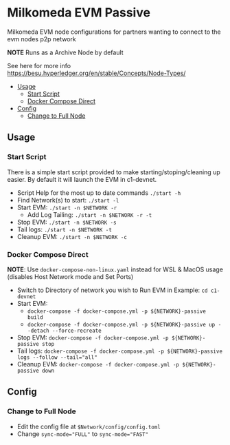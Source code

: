 # Milkomeda EVM Passive <!-- omit in toc -->

Milkomeda EVM node configurations for partners wanting to connect to the evm nodes p2p network

**NOTE** Runs as a Archive Node by default

See here for more info <https://besu.hyperledger.org/en/stable/Concepts/Node-Types/>

- [Usage](#usage)
  - [Start Script](#start-script)
  - [Docker Compose Direct](#docker-compose-direct)
- [Config](#config)
  - [Change to Full Node](#change-to-full-node)

## Usage

### Start Script
There is a simple start script provided to make starting/stoping/cleaning up easier. By default it will launch the EVM in c1-devnet.

- Script Help for the most up to date commands `./start -h`
- Find Network(s) to start: `./start -l`
- Start EVM: `./start -n $NETWORK -r`
  - Add Log Tailing: `./start -n $NETWORK -r -t`
- Stop EVM: `./start -n $NETWORK -s`
- Tail logs: `./start -n $NETWORK -t`
- Cleanup EVM: `./start -n $NETWORK -c`

### Docker Compose Direct

**NOTE**: Use `docker-compose-non-linux.yaml` instead for WSL & MacOS usage (disables Host Network mode and Set Ports)

- Switch to Directory of network you wish to Run EVM in Example: `cd c1-devnet`
- Start EVM:
  - `docker-compose -f docker-compose.yml -p ${NETWORK}-passive build`
  - `docker-compose -f docker-compose.yml -p ${NETWORK}-passive up --detach --force-recreate`
- Stop EVM: `docker-compose -f docker-compose.yml -p ${NETWORK}-passive stop`
- Tail logs: `docker-compose -f docker-compose.yml -p ${NETWORK}-passive logs --follow --tail="all"`
- Cleanup EVM: `docker-compose -f docker-compose.yml -p ${NETWORK}-passive down`


## Config

### Change to Full Node
- Edit the config file at `$Network/config/config.toml`
- Change `sync-mode="FULL"` to `sync-mode="FAST"`